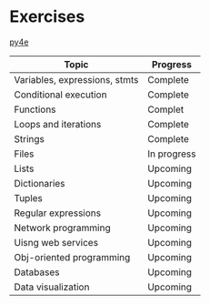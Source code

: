 # Exercises

[py4e](https://www.py4e.com/lessons)

| Topic | Progress |
| --- | --- |
| Variables, expressions, stmts | Complete |
| Conditional execution | Complete |
| Functions | Complet |
| Loops and iterations | Complete |
| Strings | Complete |
| Files | In progress |
| Lists | Upcoming |
| Dictionaries | Upcoming |
| Tuples | Upcoming |
| Regular expressions | Upcoming |
| Network programming | Upcoming |
| Uisng web services | Upcoming |
| Obj-oriented programming | Upcoming |
| Databases | Upcoming |
| Data visualization | Upcoming |
